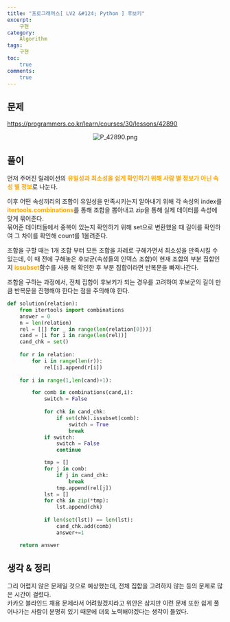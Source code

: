 ```yaml
---
title: "프로그래머스[ LV2 &#124; Python ] 후보키"
excerpt: 
    구현
category: 
    Algorithm
tags: 
    구현
toc: 
    true
comments: 
    true
---
```


<style type = 'text/css'>
    .o{
    font-weight: bold;
    color:orange;
    }
</style>

## 문제  
<https://programmers.co.kr/learn/courses/30/lessons/42890>
<p align = "center"><img alt = "P_42890.png" src = "../../assets/images/programmers/P_42890.png"></p>

## 풀이  
먼저 주어진 릴레이션의 <span class = "o">유일성과 최소성을 쉽게 확인하기 위해 사람 별 정보가 아닌 속성 별 정보</span>로 나눈다.  

이후 어떤 속성끼리의 조합이 유일성을 만족시키는지 알아내기 위해 각 속성의 index를 <span class = "o">itertools.combinations</span>를 통해 조합을 뽑아내고 zip을 통해 실제 데이터를 속성에 맞게 묶어준다.  
묶어준 데이터들에서 중복이 있는지 확인하기 위해 set으로 변환했을 때 길이를 확인하여 그 차이를 확인해 count를 1올려준다.

조합을 구할 때는 1개 조합 부터 모든 조합을 차례로 구해가면서 최소성을 만족시킬 수 있는데, 이 때 전에 구해놓은 후보군(속성들의 인덱스 조합)이 현재 조합의 부분 집합인지 <span class = "o">issubset</span>함수를 사용 해 확인한 후 부분 집합이라면 반복문을 빠져나간다.

조합을 구하는 과정에서, 전체 집합이 후보키가 되는 경우를 고려하여 후보군의 길이 만큼 반복문을 진행해야 한다는 점을 주의해야 한다.

```python  
def solution(relation):
    from itertools import combinations
    answer = 0
    n = len(relation)
    rel = [[] for _ in range(len(relation[0]))]
    cand = [i for i in range(len(rel))]
    cand_chk = set()
    
    for r in relation:
        for i in range(len(r)):
            rel[i].append(r[i])
    
    for i in range(1,len(cand)+1):

        for comb in combinations(cand,i):
            switch = False
            
            for chk in cand_chk:
                if set(chk).issubset(comb):
                    switch = True
                    break
            if switch:
                switch = False
                continue

            tmp = []
            for j in comb:
                if j in cand_chk:
                    break
                tmp.append(rel[j])
            lst = []
            for chk in zip(*tmp):
                lst.append(chk)
            
            if len(set(lst)) == len(lst):
                cand_chk.add(comb)
                answer+=1

    return answer
```  
## 생각 & 정리
그리 어렵지 않은 문제일 것으로 예상했는데, 전체 집합을 고려하지 않는 등의 문제로 많은 시간이 걸렸다.  
카카오 블라인드 채용 문제라서 어려웠겠지라고 위안은 삼지만 이런 문제 또한 쉽게 풀어나가는 사람이 분명히 있기 때문에 더욱 노력해야겠다는 생각이 들었다.